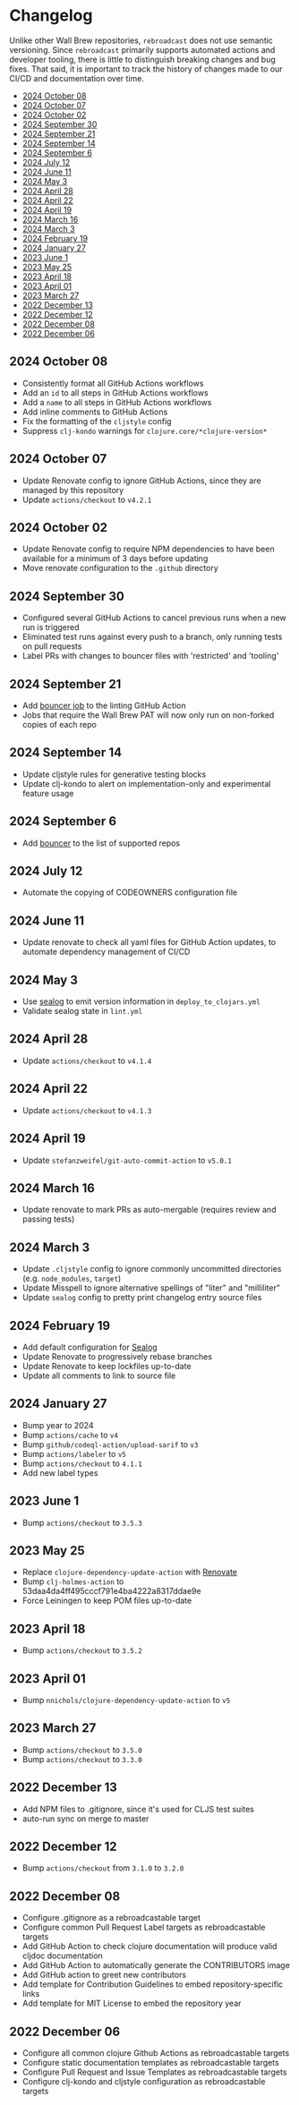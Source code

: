 # Changelog

Unlike other Wall Brew repositories, `rebroadcast` does not use semantic versioning.
Since `rebroadcast` primarily supports automated actions and developer tooling, there is little to distinguish breaking changes and bug fixes.
That said, it is important to track the history of changes made to our CI/CD and documentation over time.

<!-- START doctoc generated TOC please keep comment here to allow auto update -->
<!-- DON'T EDIT THIS SECTION, INSTEAD RE-RUN doctoc TO UPDATE -->

- [2024 October 08](#2024-october-08)
- [2024 October 07](#2024-october-07)
- [2024 October 02](#2024-october-02)
- [2024 September 30](#2024-september-30)
- [2024 September 21](#2024-september-21)
- [2024 September 14](#2024-september-14)
- [2024 September 6](#2024-september-6)
- [2024 July 12](#2024-july-12)
- [2024 June 11](#2024-june-11)
- [2024 May 3](#2024-may-3)
- [2024 April 28](#2024-april-28)
- [2024 April 22](#2024-april-22)
- [2024 April 19](#2024-april-19)
- [2024 March 16](#2024-march-16)
- [2024 March 3](#2024-march-3)
- [2024 February 19](#2024-february-19)
- [2024 January 27](#2024-january-27)
- [2023 June 1](#2023-june-1)
- [2023 May 25](#2023-may-25)
- [2023 April 18](#2023-april-18)
- [2023 April 01](#2023-april-01)
- [2023 March 27](#2023-march-27)
- [2022 December 13](#2022-december-13)
- [2022 December 12](#2022-december-12)
- [2022 December 08](#2022-december-08)
- [2022 December 06](#2022-december-06)

<!-- END doctoc generated TOC please keep comment here to allow auto update -->

## 2024 October 08

* Consistently format all GitHub Actions workflows
* Add an `id` to all steps in GitHub Actions workflows
* Add a `name` to all steps in GitHub Actions workflows
* Add inline comments to GitHub Actions
* Fix the formatting of the `cljstyle` config
* Suppress `clj-kondo` warnings for `clojure.core/*clojure-version*`

## 2024 October 07

* Update Renovate config to ignore GitHub Actions, since they are managed by this repository
* Update `actions/checkout` to `v4.2.1`

## 2024 October 02

* Update Renovate config to require NPM dependencies to have been available for a minimum of 3 days before updating
* Move renovate configuration to the `.github` directory

## 2024 September 30

* Configured several GitHub Actions to cancel previous runs when a new run is triggered
* Eliminated test runs against every push to a branch, only running tests on pull requests
* Label PRs with changes to bouncer files with 'restricted' and 'tooling'

## 2024 September 21

* Add [bouncer job](https://github.com/Wall-Brew-Co/bouncer) to the linting GitHub Action
* Jobs that require the Wall Brew PAT will now only run on non-forked copies of each repo

## 2024 September 14

* Update cljstyle rules for generative testing blocks
* Update clj-kondo to alert on implementation-only and experimental feature usage

## 2024 September 6

* Add [bouncer](https://github.com/Wall-Brew-Co/bouncer) to the list of supported repos

## 2024 July 12

* Automate the copying of CODEOWNERS configuration file

## 2024 June 11

* Update renovate to check all yaml files for GitHub Action updates, to automate dependency management of CI/CD

## 2024 May 3

* Use [sealog](https://github.com/Wall-Brew-Co/lein-sealog) to emit version information in `deploy_to_clojars.yml`
* Validate sealog state in `lint.yml`

## 2024 April 28

* Update `actions/checkout` to `v4.1.4`

## 2024 April 22

* Update `actions/checkout` to `v4.1.3`

## 2024 April 19

* Update `stefanzweifel/git-auto-commit-action` to `v5.0.1`

## 2024 March 16

* Update renovate to mark PRs as auto-mergable (requires review and passing tests)

## 2024 March 3

* Update `.cljstyle` config to ignore commonly uncommitted directories (e.g. `node_modules`, `target`)
* Update Misspell to ignore alternative spellings of "liter" and "milliliter"
* Update `sealog` config to pretty print changelog entry source files

## 2024 February 19

* Add default configuration for [Sealog](https://github.com/Wall-Brew-Co/lein-sealog)
* Update Renovate to progressively rebase branches
* Update Renovate to keep lockfiles up-to-date
* Update all comments to link to source file

## 2024 January 27

* Bump year to 2024
* Bump `actions/cache` to `v4`
* Bump `github/codeql-action/upload-sarif` to `v3`
* Bump `actions/labeler` to `v5`
* Bump `actions/checkout` to `4.1.1`
* Add new label types

## 2023 June 1

* Bump `actions/checkout` to `3.5.3`

## 2023 May 25

* Replace `clojure-dependency-update-action` with [Renovate](https://github.com/orgs/Wall-Brew-Co/discussions/5)
* Bump `clj-holmes-action` to 53daa4da4ff495cccf791e4ba4222a8317ddae9e
* Force Leiningen to keep POM files up-to-date

## 2023 April 18

* Bump `actions/checkout` to `3.5.2`

## 2023 April 01

* Bump `nnichols/clojure-dependency-update-action` to `v5`

## 2023 March 27

* Bump `actions/checkout` to `3.5.0`
* Bump `actions/checkout` to `3.3.0`

## 2022 December 13

* Add NPM files to .gitignore, since it's used for CLJS test suites
* auto-run sync on merge to master

## 2022 December 12

* Bump `actions/checkout` from `3.1.0` to `3.2.0`

## 2022 December 08

* Configure .gitignore as a rebroadcastable target
* Configure common Pull Request Label targets as rebroadcastable targets
* Add GitHub Action to check clojure documentation will produce valid cljdoc documentation
* Add GitHub Action to automatically generate the CONTRIBUTORS image
* Add GitHub action to greet new contributors
* Add template for Contribution Guidelines to embed repository-specific links
* Add template for MIT License to embed the repository year

## 2022 December 06

* Configure all common clojure Github Actions as rebroadcastable targets
* Configure static documentation templates as rebroadcastable targets
* Configure Pull Request and Issue Templates as rebroadcastable targets
* Configure clj-kondo and cljstyle configuration  as rebroadcastable targets
